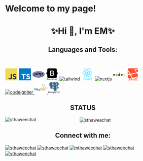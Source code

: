 <!--
**sthaweechat/sthaweechat** is a ✨ _special_ ✨ repository because its `README.md` (this file) appears on your GitHub profile.

Here are some ideas to get you started:

- 🔭 I’m currently working on ...
- 🌱 I’m currently learning ...
- 👯 I’m looking to collaborate on ...
- 🤔 I’m looking for help with ...
- 💬 Ask me about ...
- 📫 How to reach me: ...
- 😄 Pronouns: ...
- ⚡ Fun fact: ...
-->
<h1>Welcome to my page!</h1>

<h1 align="center">✨Hi 👋, I'm EM✨</h1>


<h2 align="center">Languages and Tools:</h2>
<br>
<p align="left"> 

<a href="https://developer.mozilla.org/en-US/docs/Web/JavaScript" target="_blank" rel="noreferrer"> 
<img src="https://raw.githubusercontent.com/devicons/devicon/master/icons/javascript/javascript-original.svg" alt="javascript" width="40" height="40"/> </a>
<a href="https://www.typescriptlang.org/" target="_blank" rel="noreferrer"> 
<img src="https://raw.githubusercontent.com/devicons/devicon/master/icons/typescript/typescript-original.svg" alt="typescript" width="40" height="40"/> </a> 
<a href="https://www.php.net" target="_blank" rel="noreferrer">
<img src="https://raw.githubusercontent.com/devicons/devicon/master/icons/php/php-original.svg" alt="php" width="40" height="40"/> </a>

<a href="https://getbootstrap.com" target="_blank" rel="noreferrer"> 
<img src="https://raw.githubusercontent.com/devicons/devicon/master/icons/bootstrap/bootstrap-plain-wordmark.svg" alt="bootstrap" width="40" height="40"/> </a> 
<a href="https://tailwindcss.com/" target="_blank" rel="noreferrer"> 
<img src="https://www.vectorlogo.zone/logos/tailwindcss/tailwindcss-icon.svg" alt="tailwind" width="40" height="40"/> </a> 
<a href="https://reactjs.org/" target="_blank" rel="noreferrer"> 
<img src="https://raw.githubusercontent.com/devicons/devicon/master/icons/react/react-original-wordmark.svg" alt="react" width="40" height="40"/> </a> 

<a href="https://nextjs.org/" target="_blank" rel="noreferrer"> 
<img src="https://cdn.worldvectorlogo.com/logos/nextjs-2.svg" alt="nextjs" width="40" height="40"/> </a> 

<a href="https://nodejs.org" target="_blank" rel="noreferrer">
<img src="https://raw.githubusercontent.com/devicons/devicon/master/icons/nodejs/nodejs-original-wordmark.svg" alt="nodejs" width="40" height="40"/> </a>

<a href="https://laravel.com/" target="_blank" rel="noreferrer"> 
<img src="https://raw.githubusercontent.com/devicons/devicon/master/icons/laravel/laravel-plain-wordmark.svg" alt="laravel" width="40" height="40"/> </a> 
<a href="https://codeigniter.com" target="_blank" rel="noreferrer"> 
<img src="https://cdn.worldvectorlogo.com/logos/codeigniter.svg" alt="codeigniter" width="40" height="40"/> </a> 

<a href="https://www.mysql.com/" target="_blank" rel="noreferrer"> 
<img src="https://raw.githubusercontent.com/devicons/devicon/master/icons/mysql/mysql-original-wordmark.svg" alt="mysql" width="40" height="40"/> </a> 
<a href="https://www.postgresql.org" target="_blank" rel="noreferrer"> 
<img src="https://raw.githubusercontent.com/devicons/devicon/master/icons/postgresql/postgresql-original-wordmark.svg" alt="postgresql" width="40" height="40"/> </a> 


</p>


<h2 align="center">STATUS</h2>

<p>
<p><img align="left" width="48%" src="https://github-readme-stats.vercel.app/api?username=sthaweechat&count_private=true&show_icons=true&theme=dracula" alt="sthaweechat" /></p>

<p><img align="center" width="40%" src="https://github-readme-stats.vercel.app/api/top-langs?username=sthaweechat&show_icons=true&locale=en&layout=compact&theme=dracula" alt="sthaweechat" /></p>
</p>


<h2 align="center">Connect with me:</h2>
<p align="left">
<a href="https://github.com/sthaweechat" target="blank">
<img align="center" src="https://img.shields.io/badge/GitHub-100000?style=for-the-badge&logo=github&logoColor=white" alt="sthaweechat"/></a>
<a href="https://twitter.com/EMpZer0" target="blank">
<img align="center" src="https://img.shields.io/badge/Twitter-1DA1F2?style=for-the-badge&logo=twitter&logoColor=white" alt="sthaweechat" /></a>
<a href="https://fb.com/sthaweechat" target="blank">
<img align="center" src="https://img.shields.io/badge/Facebook-1877F2?style=for-the-badge&logo=facebook&logoColor=white" alt="mthaweechat" /></a>
<a href="https://instagram.com/sthaweechat" target="blank">
<img align="center" src="https://img.shields.io/badge/instagram-E4405F?style=for-the-badge&logo=instagram&logoColor=white" alt="sthaweechat"/></a>
<a href="https://www.youtube.com/sthaweechat" target="blank">
<img align="center" src="https://img.shields.io/badge/youtube-FF0000?style=for-the-badge&logo=youtube&logoColor=white" alt="sthaweechat"/></a>

</p>
